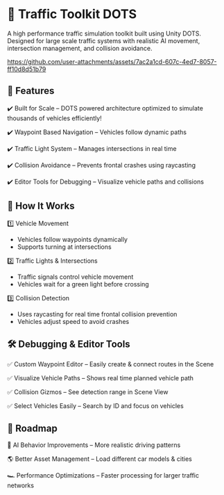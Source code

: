 # 🚦 Traffic Toolkit DOTS
A high performance traffic simulation toolkit built using Unity DOTS. Designed for large scale traffic systems with realistic AI movement, intersection management, and collision avoidance.

https://github.com/user-attachments/assets/7ac2a1cd-607c-4ed7-8057-ff10d8d51b79

## 🌟 Features
✔️ Built for Scale – DOTS powered architecture optimized to simulate thousands of vehicles efficiently!	

✔️ Waypoint Based Navigation – Vehicles follow dynamic paths 

✔️ Traffic Light System – Manages intersections in real time

✔️ Collision Avoidance – Prevents frontal crashes using raycasting

✔️ Editor Tools for Debugging – Visualize vehicle paths and collisions

## 🚗 How It Works
1️⃣ Vehicle Movement
- Vehicles follow waypoints dynamically
- Supports turning at intersections

2️⃣ Traffic Lights & Intersections
- Traffic signals control vehicle movement
- Vehicles wait for a green light before crossing

3️⃣ Collision Detection
- Uses raycasting for real time frontal collision prevention
- Vehicles adjust speed to avoid crashes
  
## 🛠 Debugging & Editor Tools
✅ Custom Waypoint Editor – Easily create & connect routes in the Scene

✅ Visualize Vehicle Paths – Shows real time planned vehicle path

✅ Collision Gizmos – See detection range in Scene View

✅ Select Vehicles Easily – Search by ID and focus on vehicles

## 🎯 Roadmap
🔄 AI Behavior Improvements – More realistic driving patterns

🌎 Better Asset Management – Load different car models & cities

🏎 Performance Optimizations – Faster processing for larger traffic networks
